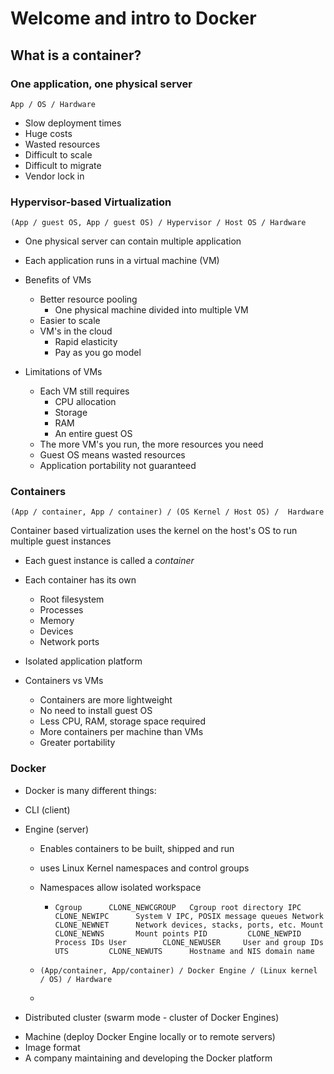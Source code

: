# Welcome and intro to Docker

## What is a container?


### One application, one physical server

`App / OS / Hardware`

- Slow deployment times
- Huge costs
- Wasted resources
- Difficult to scale
- Difficult to migrate
- Vendor lock in


### Hypervisor-based Virtualization

`(App / guest OS, App / guest OS) / Hypervisor / Host OS / Hardware`

- One physical server can contain multiple application
- Each application runs in a virtual machine (VM)

- Benefits of VMs
  * Better resource pooling
    - One physical machine divided into multiple VM
  - Easier to scale
  - VM's in the cloud
    * Rapid elasticity
    * Pay as you go model

- Limitations of VMs
  - Each VM still requires
    * CPU allocation
    * Storage
    * RAM
    * An entire guest OS
  - The more VM's you run, the more resources you need
  - Guest OS means wasted resources
  * Application portability not guaranteed

### Containers

`(App / container, App / container) / (OS Kernel / Host OS) /  Hardware`

Container based virtualization uses the kernel on the host's OS to run
multiple guest instances

- Each guest instance is called a *container*
- Each container has its own
  * Root filesystem
  * Processes
  * Memory
  * Devices
  * Network ports

- Isolated application platform

- Containers vs VMs
  * Containers are more lightweight
  * No need to install guest OS
  * Less CPU, RAM, storage space required
  * More containers per machine than VMs
  * Greater portability

### Docker

- Docker is many different things:
 * CLI (client)
 * Engine (server)
   * Enables containers to be built, shipped and run
   * uses Linux Kernel namespaces and control groups
   * Namespaces allow isolated workspace
     - `Cgroup      CLONE_NEWCGROUP   Cgroup root directory
       IPC         CLONE_NEWIPC      System V IPC, POSIX message queues
       Network     CLONE_NEWNET      Network devices, stacks, ports, etc.
       Mount       CLONE_NEWNS       Mount points
       PID         CLONE_NEWPID      Process IDs
       User        CLONE_NEWUSER     User and group IDs
       UTS         CLONE_NEWUTS      Hostname and NIS domain name`

   * `(App/container, App/container) / Docker Engine / (Linux kernel / OS) / Hardware`
   * 

 * Distributed cluster (swarm mode - cluster of Docker Engines)
 - Machine (deploy Docker Engine locally or to remote servers)
 - Image format
 - A company maintaining and developing the Docker platform
